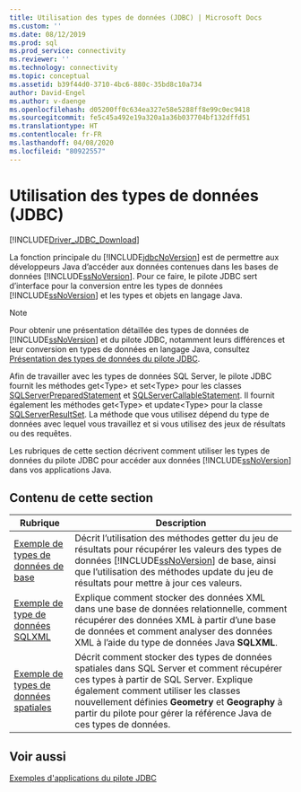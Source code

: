 ```yaml
---
title: Utilisation des types de données (JDBC) | Microsoft Docs
ms.custom: ''
ms.date: 08/12/2019
ms.prod: sql
ms.prod_service: connectivity
ms.reviewer: ''
ms.technology: connectivity
ms.topic: conceptual
ms.assetid: b39f44d0-3710-4bc6-880c-35bd8c10a734
author: David-Engel
ms.author: v-daenge
ms.openlocfilehash: d05200ff0c634ea327e58e5288ff8e99c0ec9418
ms.sourcegitcommit: fe5c45a492e19a320a1a36b037704bf132dffd51
ms.translationtype: HT
ms.contentlocale: fr-FR
ms.lasthandoff: 04/08/2020
ms.locfileid: "80922557"
---
```

# <a name="working-with-data-types-jdbc"></a>Utilisation des types de données (JDBC)

[!INCLUDE[Driver_JDBC_Download](../../../includes/driver_jdbc_download.md)]

La fonction principale du [!INCLUDE[jdbcNoVersion](../../../includes/jdbcnoversion_md.md)] est de permettre aux développeurs Java d’accéder aux données contenues dans les bases de données [!INCLUDE[ssNoVersion](../../../includes/ssnoversion-md.md)]. Pour ce faire, le pilote JDBC sert d’interface pour la conversion entre les types de données [!INCLUDE[ssNoVersion](../../../includes/ssnoversion-md.md)] et les types et objets en langage Java.  
  
> [!NOTE]  
> Pour obtenir une présentation détaillée des types de données de [!INCLUDE[ssNoVersion](../../../includes/ssnoversion-md.md)] et du pilote JDBC, notamment leurs différences et leur conversion en types de données en langage Java, consultez [Présentation des types de données du pilote JDBC](../../../connect/jdbc/understanding-the-jdbc-driver-data-types.md).  
  
Afin de travailler avec les types de données SQL Server, le pilote JDBC fournit les méthodes get\<Type> et set\<Type> pour les classes [SQLServerPreparedStatement](../../../connect/jdbc/reference/sqlserverpreparedstatement-class.md) et [SQLServerCallableStatement](../../../connect/jdbc/reference/sqlservercallablestatement-class.md). Il fournit également les méthodes get\<Type> et update\<Type> pour la classe [SQLServerResultSet](../../../connect/jdbc/reference/sqlserverresultset-class.md). La méthode que vous utilisez dépend du type de données avec lequel vous travaillez et si vous utilisez des jeux de résultats ou des requêtes.  
  
Les rubriques de cette section décrivent comment utiliser les types de données du pilote JDBC pour accéder aux données [!INCLUDE[ssNoVersion](../../../includes/ssnoversion-md.md)] dans vos applications Java.  
  
## <a name="in-this-section"></a>Contenu de cette section  
  
| Rubrique                                                                         | Description                                                                                                                                                                                                                                                  |
| ----------------------------------------------------------------------------- | ------------------------------------------------------------------------------------------------------------------------------------------------------------------------------------------------------------------------------------------------------------ |
| [Exemple de types de données de base](../../../connect/jdbc/code-samples/basic-data-types-sample.md)   | Décrit l’utilisation des méthodes getter du jeu de résultats pour récupérer les valeurs des types de données [!INCLUDE[ssNoVersion](../../../includes/ssnoversion-md.md)] de base, ainsi que l’utilisation des méthodes update du jeu de résultats pour mettre à jour ces valeurs.                                             |
| [Exemple de type de données SQLXML](../../../connect/jdbc/code-samples/sqlxml-data-type-sample.md)   | Explique comment stocker des données XML dans une base de données relationnelle, comment récupérer des données XML à partir d’une base de données et comment analyser des données XML à l’aide du type de données Java **SQLXML**.                                                                                   |
| [Exemple de types de données spatiales](../../../connect/jdbc/code-samples/spatial-data-types-sample.md) | Décrit comment stocker des types de données spatiales dans SQL Server et comment récupérer ces types à partir de SQL Server. Explique également comment utiliser les classes nouvellement définies **Geometry** et **Geography** à partir du pilote pour gérer la référence Java de ces types de données. |
  
## <a name="see-also"></a>Voir aussi

[Exemples d'applications du pilote JDBC](../../../connect/jdbc/code-samples/sample-jdbc-driver-applications.md)  
